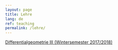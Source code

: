 ```yaml
---
layout: page
title: Lehre
lang: de
ref: teaching
permalink: /lehre/
---
```


[Differentialgeometrie III (Wintersemester 2017/2018)](http://geometricanalysis.mi.fu-berlin.de/teaching/teaching-WS1718.html)
